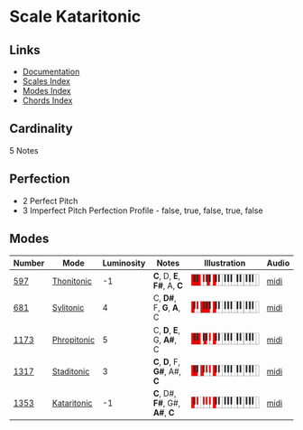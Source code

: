 # Scale Kataritonic

## Links

- [Documentation](README.md)
- [Scales Index](Scales.md)
- [Modes Index](Modes.md)
- [Chords Index](Chords.md)

## Cardinality

5 Notes

## Perfection

- 2 Perfect Pitch
- 3 Imperfect Pitch
Perfection Profile - false, true, false, true, false

## Modes

| Number | Mode | Luminosity | Notes | Illustration | Audio |
|--------|------|------------|-------|--------------|-------|
| [597](https://ianring.com/musictheory/scales/597) | [Thonitonic](ModeThonitonic.md) | -1 | **C**, D, **E**, **F#**, A, **C** | ![CNaturalThonitonic](ModeCNaturalThonitonic.png) | [midi](https://github.com/edipermadi/music/blob/main/docs/ModeCNaturalThonitonic.mid?raw=true) | 
| [681](https://ianring.com/musictheory/scales/681) | [Sylitonic](ModeSylitonic.md) | 4 | C, **D#**, F, **G**, **A**, C | ![CNaturalSylitonic](ModeCNaturalSylitonic.png) | [midi](https://github.com/edipermadi/music/blob/main/docs/ModeCNaturalSylitonic.mid?raw=true) | 
| [1173](https://ianring.com/musictheory/scales/1173) | [Phropitonic](ModePhropitonic.md) | 5 | C, **D**, **E**, G, **A#**, C | ![CNaturalPhropitonic](ModeCNaturalPhropitonic.png) | [midi](https://github.com/edipermadi/music/blob/main/docs/ModeCNaturalPhropitonic.mid?raw=true) | 
| [1317](https://ianring.com/musictheory/scales/1317) | [Staditonic](ModeStaditonic.md) | 3 | **C**, **D**, F, **G#**, A#, **C** | ![CNaturalStaditonic](ModeCNaturalStaditonic.png) | [midi](https://github.com/edipermadi/music/blob/main/docs/ModeCNaturalStaditonic.mid?raw=true) | 
| [1353](https://ianring.com/musictheory/scales/1353) | [Kataritonic](ModeKataritonic.md) | -1 | **C**, D#, **F#**, G#, **A#**, **C** | ![CNaturalKataritonic](ModeCNaturalKataritonic.png) | [midi](https://github.com/edipermadi/music/blob/main/docs/ModeCNaturalKataritonic.mid?raw=true) | 
